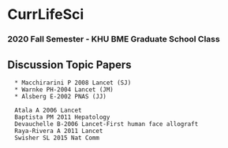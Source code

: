 # CurrLifeSci
### 2020 Fall Semester - KHU BME Graduate School Class

## Discussion Topic Papers

      * Macchirarini P 2008 Lancet (SJ) 
      * Warnke PH-2004 Lancet (JM)
      * Alsberg E-2002 PNAS (JJ)

      Atala A 2006 Lancet 
      Baptista PM 2011 Hepatology 
      Devauchelle B-2006 Lancet-First human face allograft      
      Raya-Rivera A 2011 Lancet 
      Swisher SL 2015 Nat Comm 
 
 

 

